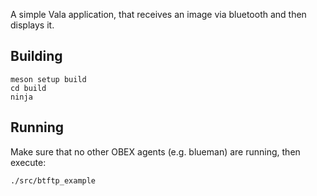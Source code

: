 A simple Vala application, that receives an image via bluetooth and then
displays it.

## Building

``` shell
meson setup build
cd build
ninja
```

## Running

Make sure that no other OBEX agents (e.g. blueman) are running, then execute:

``` shell
./src/btftp_example
```
